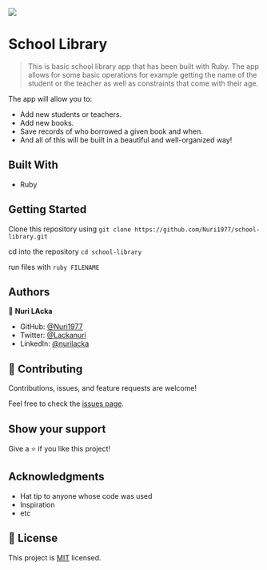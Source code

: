 ![](https://img.shields.io/badge/Microverse-blueviolet)

# School Library

> This is basic school library app that has been built with Ruby. The app allows for some basic operations  for example getting the name of the student or the teacher as well as constraints that come with their age.

The app will allow you to:

- Add new students or teachers.
- Add new books.
- Save records of who borrowed a given book and when.
- And all of this will be built in a beautiful and well-organized way!

## Built With

- Ruby




## Getting Started

Clone this repository using
`git clone https://github.com/Nuri1977/school-library.git`

cd into the repository
`cd school-library`

run files with
`ruby FILENAME`



## Authors

👤 **Nuri LAcka**

- GitHub: [@Nuri1977](https://github.com/Nuri1977)
- Twitter: [@Lackanuri](https://twitter.com/LackaNuri)
- LinkedIn: [@nurilacka](https://www.linkedin.com/in/nuri-lacka-7141b01ba/)

## 🤝 Contributing

Contributions, issues, and feature requests are welcome!

Feel free to check the [issues page](../../issues/).

## Show your support

Give a ⭐️ if you like this project!

## Acknowledgments

- Hat tip to anyone whose code was used
- Inspiration
- etc

## 📝 License

This project is [MIT](./MIT.md) licensed.
